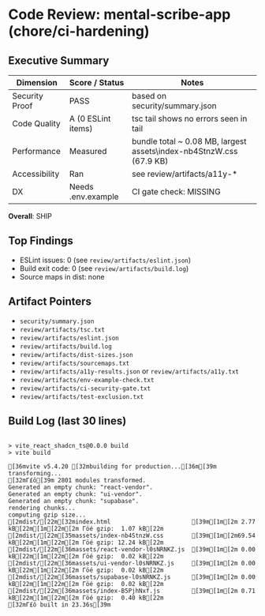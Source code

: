 
# Code Review: mental-scribe-app (chore/ci-hardening)

## Executive Summary
| Dimension      | Score / Status | Notes |
|----------------|----------------|-------|
| Security Proof | PASS | based on security/summary.json |
| Code Quality   | A (0 ESLint items) | tsc tail shows no errors seen in tail |
| Performance    | Measured | bundle total ~ 0.08 MB, largest assets\index-nb4StnzW.css (67.9 KB) |
| Accessibility  | Ran | see review/artifacts/a11y-* |
| DX             | Needs .env.example | CI gate check: MISSING |

**Overall**: SHIP



## Top Findings
- ESLint issues: 0 (see `review/artifacts/eslint.json`)
- Build exit code: 0 (see `review/artifacts/build.log`)
- Source maps in dist: none



## Artifact Pointers
- `security/summary.json`
- `review/artifacts/tsc.txt`
- `review/artifacts/eslint.json`
- `review/artifacts/build.log`
- `review/artifacts/dist-sizes.json`
- `review/artifacts/sourcemaps.txt`
- `review/artifacts/a11y-results.json` or `review/artifacts/a11y.txt`
- `review/artifacts/env-example-check.txt`
- `review/artifacts/ci-security-gate.txt`
- `review/artifacts/test-exclusion.txt`



## Build Log (last 30 lines)
```

> vite_react_shadcn_ts@0.0.0 build
> vite build

[36mvite v5.4.20 [32mbuilding for production...[36m[39m
transforming...
[32mΓ£ô[39m 2801 modules transformed.
Generated an empty chunk: "react-vendor".
Generated an empty chunk: "ui-vendor".
Generated an empty chunk: "supabase".
rendering chunks...
computing gzip size...
[2mdist/[22m[32mindex.html                       [39m[1m[2m 2.77 kB[22m[1m[22m[2m Γöé gzip:  1.07 kB[22m
[2mdist/[22m[35massets/index-nb4StnzW.css        [39m[1m[2m69.54 kB[22m[1m[22m[2m Γöé gzip: 12.24 kB[22m
[2mdist/[22m[36massets/react-vendor-l0sNRNKZ.js  [39m[1m[2m 0.00 kB[22m[1m[22m[2m Γöé gzip:  0.02 kB[22m
[2mdist/[22m[36massets/ui-vendor-l0sNRNKZ.js     [39m[1m[2m 0.00 kB[22m[1m[22m[2m Γöé gzip:  0.02 kB[22m
[2mdist/[22m[36massets/supabase-l0sNRNKZ.js      [39m[1m[2m 0.00 kB[22m[1m[22m[2m Γöé gzip:  0.02 kB[22m
[2mdist/[22m[36massets/index-B5PjhNxf.js         [39m[1m[2m 0.71 kB[22m[1m[22m[2m Γöé gzip:  0.40 kB[22m
[32mΓ£ô built in 23.36s[39m

```
